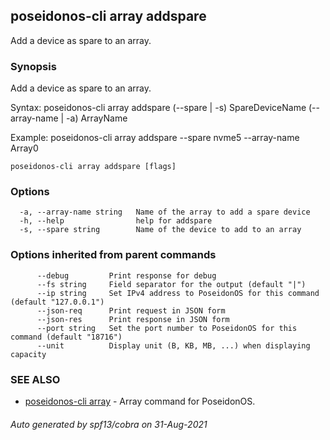 ## poseidonos-cli array addspare

Add a device as spare to an array.

### Synopsis

Add a device as spare to an array.

Syntax:
	poseidonos-cli array addspare (--spare | -s) SpareDeviceName (--array-name | -a) ArrayName

Example: 
	poseidonos-cli array addspare --spare nvme5 --array-name Array0
          

```
poseidonos-cli array addspare [flags]
```

### Options

```
  -a, --array-name string   Name of the array to add a spare device
  -h, --help                help for addspare
  -s, --spare string        Name of the device to add to an array
```

### Options inherited from parent commands

```
      --debug         Print response for debug
      --fs string     Field separator for the output (default "|")
      --ip string     Set IPv4 address to PoseidonOS for this command (default "127.0.0.1")
      --json-req      Print request in JSON form
      --json-res      Print response in JSON form
      --port string   Set the port number to PoseidonOS for this command (default "18716")
      --unit          Display unit (B, KB, MB, ...) when displaying capacity
```

### SEE ALSO

* [poseidonos-cli array](poseidonos-cli_array.md)	 - Array command for PoseidonOS.

###### Auto generated by spf13/cobra on 31-Aug-2021
